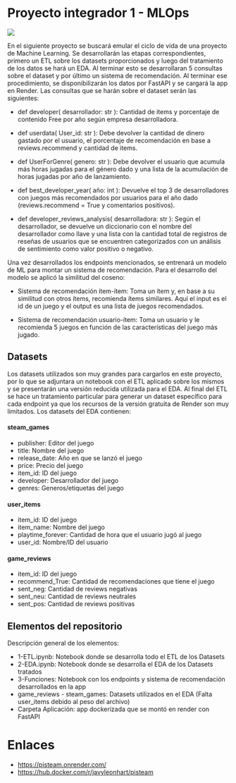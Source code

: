 # Proyecto integrador 1 - MLOps

![](https://miro.medium.com/v2/resize:fit:847/1*9rS774Dl7GVfToyJlaKsOg.png)

En el siguiente proyecto se buscará emular el ciclo de vida de una proyecto de Machine Learning. Se desarrollarán las etapas correspondientes, primero un ETL sobre los datasets proporcionados y luego del tratamiento de los datos se hará un EDA. Al terminar esto se desarrollaran 5 consultas sobre el dataset y por último un sistema de recomendación.
Al terminar ese procedimiento, se disponibilizarán los datos por FastAPI y se cargará la app en Render.
Las consultas que se harán sobre el dataset serán las siguientes:

* def developer( desarrollador: str ): Cantidad de items y porcentaje de contenido Free por año según empresa desarrolladora.

* def userdata( User_id: str ): Debe devolver la cantidad de dinero gastado por el usuario, el porcentaje de recomendación en base a reviews.recommend y cantidad de items.

* def UserForGenre( genero: str ): Debe devolver el usuario que acumula más horas jugadas para el género dado y una lista de la acumulación de horas jugadas por año de lanzamiento.

* def best_developer_year( año: int ): Devuelve el top 3 de desarrolladores con juegos más recomendados por usuarios para el año dado (reviews.recommend = True y comentarios positivos).

* def developer_reviews_analysis( desarrolladora: str ): Según el desarrollador, se devuelve un diccionario con el nombre del desarrollador como llave y una lista con la cantidad total de registros de reseñas de usuarios que se encuentren categorizados con un análisis de sentimiento como valor positivo o negativo.

Una vez desarrollados los endpoints mencionados, se entrenará un modelo de ML para montar un sistema de recomendación. Para el desarrollo del modelo se aplicó la similitud del coseno:

* Sistema de recomendación ítem-ítem: Toma un ítem y, en base a su similitud con otros ítems, recomienda ítems similares. Aquí el input es el id de un juego y el output es una lista de juegos recomendados.

* Sistema de recomendación usuario-ítem: Toma un usuario y le recomienda 5 juegos en función de las características del juego más jugado.

## Datasets

Los datasets utilizados son muy grandes para cargarlos en este proyecto, por lo que se adjuntara un notebook con el ETL aplicado sobre los mismos y se presentarán una versión reducida utilizada para el EDA. Al final del ETL se hace un tratamiento particular para generar un dataset específico para cada endpoint ya que los recursos de la versión gratuita de Render son muy limitados. Los datasets del EDA contienen:

#### steam_games

* publisher: Editor del juego
* title: Nombre del juego
* release_date: Año en que se lanzó el juego
* price: Precio del juego
* item_id: ID del juego
* developer: Desarrollador del juego
* genres: Generos/etiquetas del juego

#### user_items

* item_id: ID del juego
* item_name: Nombre del juego
* playtime_forever: Cantidad de hora que el usuario jugó al juego
* user_id: Nombre/ID del usuario

#### game_reviews

* item_id: ID del juego
* recommend_True: Cantidad de recomendaciones que tiene el juego
* sent_neg: Cantidad de reviews negativas
* sent_neu: Cantidad de reviews neutrales
* sent_pos: Cantidad de reviews positivas

## Elementos del repositorio

Descripción general de los elementos:

* 1-ETL.ipynb: Notebook donde se desarrolla todo el ETL de los Datasets
* 2-EDA.ipynb: Notebook donde se desarrolla el EDA de los Datasets tratados
* 3-Funciones: Notebook con los endpoints y sistema de recomendación desarrollados en la app
* game_reviews - steam_games: Datasets utilizados en el EDA (Falta user_items debido al peso del archivo)
* Carpeta Aplicación: app dockerizada que se montó en render con FastAPI


# Enlaces

* https://pisteam.onrender.com/
* https://hub.docker.com/r/javyleonhart/pisteam
